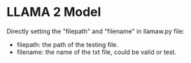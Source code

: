 # LLAMA 2 Model

Directly setting the "filepath" and "filename" in llamaw.py file:
- filepath: the path of the testing file.
- filename: the name of the txt file, could be valid or test.
